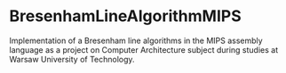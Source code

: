 # BresenhamLineAlgorithmMIPS

Implementation of a Bresenham line algorithms in the MIPS assembly language as a project on Computer Architecture subject during studies at Warsaw University of Technology.
